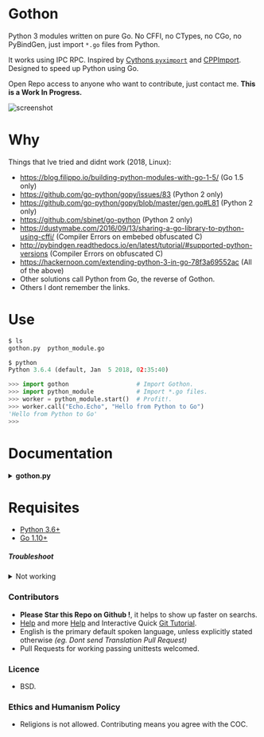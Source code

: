 # Gothon

Python 3 modules written on pure Go. No CFFI, no CTypes, no CGo, no PyBindGen, just import `*.go` files from Python.

It works using IPC RPC. Inspired by [Cythons `pyximport`](http://cython.readthedocs.io/en/latest/src/tutorial/cython_tutorial.html?highlight=pyximport#pyximport-cython-compilation-for-developers) and [CPPImport](https://github.com/tbenthompson/cppimport#import-c-or-c-files-directly-from-python). Designed to speed up Python using Go.

Open Repo access to anyone who want to contribute, just contact me. **This is a Work In Progress.**

![screenshot](https://source.unsplash.com/FqkBXo2Nkq0/850x420 "Illustrative Photo by https://unsplash.com/@stickermule")


# Why

Things that Ive tried and didnt work (2018, Linux):

- https://blog.filippo.io/building-python-modules-with-go-1-5/ (Go 1.5 only)
- https://github.com/go-python/gopy/issues/83 (Python 2 only)
- https://github.com/go-python/gopy/blob/master/gen.go#L81 (Python 2 only)
- https://github.com/sbinet/go-python (Python 2 only)
- https://dustymabe.com/2016/09/13/sharing-a-go-library-to-python-using-cffi/ (Compiler Errors on embebed obfuscated C)
- http://pybindgen.readthedocs.io/en/latest/tutorial/#supported-python-versions (Compiler Errors on obfuscated C)
- https://hackernoon.com/extending-python-3-in-go-78f3a69552ac (All of the above)
- Other solutions call Python from Go, the reverse of Gothon.
- Others I dont remember the links.


# Use

```python
$ ls
gothon.py  python_module.go

$ python
Python 3.6.4 (default, Jan  5 2018, 02:35:40)

>>> import gothon                   # Import Gothon.
>>> import python_module            # Import *.go files.
>>> worker = python_module.start()  # Profit!.
>>> worker.call("Echo.Echo", "Hello from Python to Go")
'Hello from Python to Go'
>>>
```


# Documentation

<details>
    <summary><b>gothon.py</b></summary>

**Description:**
Gothon runs GO Code from Python using IPC RPC JSON (non-HTTP) and subprocess.
Unix Socket are used because from benchmarks it performs 3x faster than TCP/UDP Sockets.

This project is oriented to Developers, NOT end-users.

This project can be used with Fades, FireJails, Docker, RKT.

This project assumes at least very basic knowledge of the Go programming language.

Feel free to contact us if you need help integrating it on your project.

**Arguments:**
- `go_file` A GO file to compile and run as a python module, string type, defaults to `python_module.go`, required.
- `startup_delay` A startup delay, after building the go file but before returning the IPC RPC to Python, float type, defaults to `0.1`, optional.

**Keyword Arguments:** None.

**Returns:** `gothon.RPCJSONClient()` an custom IPC RPC.

**Base Class:** `object`.

**Type:** `object`.

**Source Code file:** https://github.com/juancarlospaco/gothon/blob/master/gothon.py

| State              | OS          | Description |
| ------------------ |:-----------:| -----------:|
| :white_check_mark: | **Linux**   | Works Ok    |
| :white_check_mark: | **Os X**    | Works Ok    |

**Usage Example:**

```python
>>> from gothon import Gothon
>>> unemployed = Gothon()
>>> worker = unemployed.start()
>>> worker.call("Echo.Echo", "Hello from Python to Go")
'Hello from Python to Go'
>>> worker.stop()
>>>
```

</details>


# Requisites

- [Python 3.6+](https://python.org)
- [Go 1.10+](https://golang.org)


##### Troubleshoot

<details>
    <summary>Not working</summary>

- Delete all `__pycache__` and `*.pyc`.
- Execute `go clean -x -cache` (Usually Go takes care of cleaning Cache automatically).
- Update your Go to the latest version.
</details>

### Contributors

- **Please Star this Repo on Github !**, it helps to show up faster on searchs.
- [Help](https://help.github.com/articles/using-pull-requests) and more [Help](https://help.github.com/articles/fork-a-repo) and Interactive Quick [Git Tutorial](https://try.github.io).
- English is the primary default spoken language, unless explicitly stated otherwise *(eg. Dont send Translation Pull Request)*
- Pull Requests for working passing unittests welcomed.


### Licence

- BSD.


### Ethics and Humanism Policy

- Religions is not allowed. Contributing means you agree with the COC.
